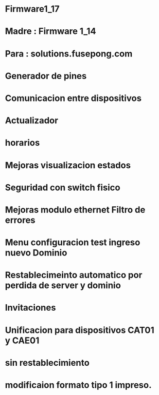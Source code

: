 # Firmware1_17
# Madre : Firmware 1_14
# Para  : solutions.fusepong.com
# 
# Generador de pines
# Comunicacion entre dispositivos
# Actualizador
# horarios
# Mejoras visualizacion estados
# Seguridad con switch fisico
# Mejoras modulo ethernet Filtro de errores
# Menu configuracion test ingreso nuevo Dominio
# Restablecimeinto automatico por perdida de server y dominio
# Invitaciones
# Unificacion para dispositivos CAT01 y CAE01
# sin restablecimiento
# modificaion formato tipo 1 impreso.
